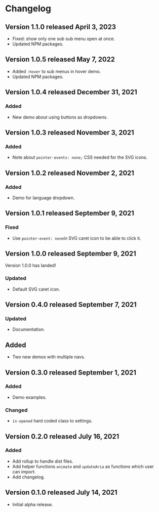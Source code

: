 # Changelog
## Version 1.1.0 released April 3, 2023
- Fixed: show only one sub sub menu open at once.
- Updated NPM packages.
## Version 1.0.5 released May 7, 2022
- Added `:hover` to sub menus in hover demo.
- Updated NPM packages.
## Version 1.0.4 released December 31, 2021
### Added
- New demo about using buttons as dropdowns.
## Version 1.0.3 released November 3, 2021
### Added
- Note about `pointer-events: none;` CSS needed for the SVG icons.
## Version 1.0.2 released November 2, 2021
### Added
- Demo for language dropdown.

## Version 1.0.1 released September 9, 2021
### Fixed
- Use `pointer-event: none`in SVG caret icon to be able to click it.
## Version 1.0.0 released September 9, 2021
Version 1.0.0 has landed!
### Updated
- Default SVG caret icon.
## Version 0.4.0 released September 7, 2021
### Updated
- Documentation.

## Added
- Two new demos with multiple navs.

## Version 0.3.0 released September 1, 2021
### Added
- Demo examples.

### Changed
- `is-opened` hard coded class to settings.

## Version 0.2.0 released July 16, 2021

### Added
- Add rollup to handle dist files.
- Add helper functions `animate` and `updateAria` as functions which user can import. 
- Add changelog.

## Version 0.1.0 released July 14, 2021

- Initial alpha release.
